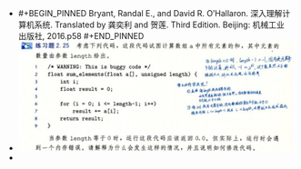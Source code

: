 - #+BEGIN_PINNED
  Bryant, Randal E., and David R. O’Hallaron. 深入理解计算机系统. Translated by 龚奕利 and 贺莲. Third Edition. Beijing: 机械工业出版社, 2016.p58
  #+END_PINNED
- ![image.png](../assets/image_1667492623010_0.png)
-